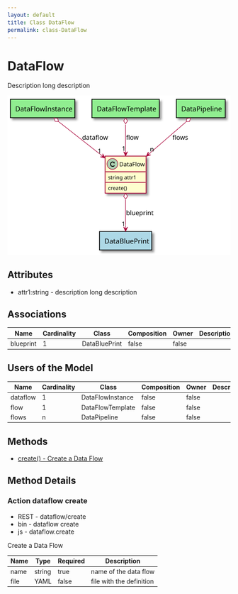 ```yaml
---
layout: default
title: Class DataFlow
permalink: class-DataFlow
---
```


# DataFlow

Description long description

![Logical Diagram](./logical.svg)

## Attributes

* attr1:string - description long description


## Associations

| Name | Cardinality | Class | Composition | Owner | Description |
| --- | --- | --- | --- | --- | --- |
| blueprint | 1 | DataBluePrint | false | false |  |


## Users of the Model

| Name | Cardinality | Class | Composition | Owner | Description |
| --- | --- | --- | --- | --- | --- |
| dataflow | 1 | DataFlowInstance | false | false |  |
| flow | 1 | DataFlowTemplate | false | false |  |
| flows | n | DataPipeline | false | false |  |





## Methods

* [create() - Create a Data Flow](#action-create)


<h2>Method Details</h2>
    
### Action dataflow create

* REST - dataflow/create
* bin - dataflow create
* js - dataflow.create

Create a Data Flow

| Name | Type | Required | Description |
|---|---|---|---|
| name | string |true | name of the data flow |
| file | YAML |false | file with the definition |





